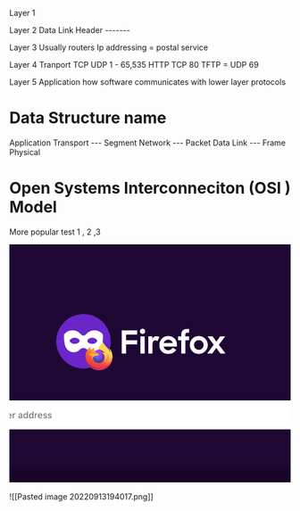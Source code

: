 
Layer 1 

Layer 2 Data Link
Header -------

Layer 3 
Usually routers
Ip addressing = postal service

Layer 4 Tranport 
TCP
UDP
1 - 65,535
HTTP TCP 80
TFTP = UDP 69

Layer 5 Application 
how software communicates with lower layer protocols

# Data Structure name

Application
Transport --- Segment
Network --- Packet
Data Link --- Frame
Physical 

# Open Systems Interconneciton (OSI ) Model
More popular test 1 , 2 ,3 

![Firefox Image](/Attachments/Pasted%20image%2020221203112824.png)

![[Pasted image 20220913194017.png]]







